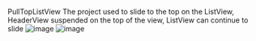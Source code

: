 PullTopListView
The project used to slide to the top on the ListView, HeaderView suspended on the top of the view, ListView can continue to slide
![image](https://github.com/fandong12388/PullTopListView/master/1.png)
![image](https://github.com/fandong12388/PullTopListView/master/2.png)